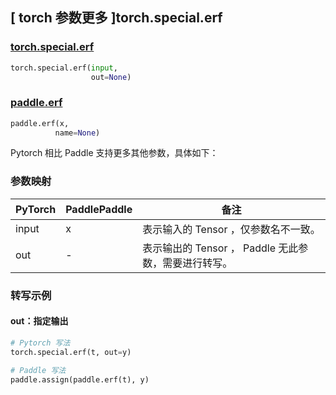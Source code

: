 ## [ torch 参数更多 ]torch.special.erf

### [torch.special.erf](https://pytorch.org/docs/1.13/special.html?highlight=torch+special+erf#torch.special.erf)

```python
torch.special.erf(input,
                  out=None)
```

### [paddle.erf](https://www.paddlepaddle.org.cn/documentation/docs/zh/api/paddle/erf_cn.html)

```python
paddle.erf(x,
          name=None)
```

Pytorch 相比 Paddle 支持更多其他参数，具体如下：
### 参数映射
| PyTorch       | PaddlePaddle | 备注                                                   |
| ------------- | ------------ | ------------------------------------------------------ |
| input          | x         | 表示输入的 Tensor ，仅参数名不一致。                                     |
| out        | -        | 表示输出的 Tensor ， Paddle 无此参数，需要进行转写。 |

### 转写示例

#### out：指定输出

```python
# Pytorch 写法
torch.special.erf(t, out=y)

# Paddle 写法
paddle.assign(paddle.erf(t), y)
```
